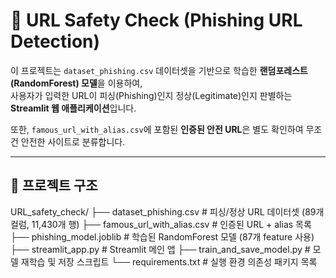# 🔐 URL Safety Check (Phishing URL Detection)

이 프로젝트는 `dataset_phishing.csv` 데이터셋을 기반으로 학습한 **랜덤포레스트(RandomForest) 모델**을 이용하여,  
사용자가 입력한 URL이 피싱(Phishing)인지 정상(Legitimate)인지 판별하는 **Streamlit 웹 애플리케이션**입니다.  

또한, `famous_url_with_alias.csv`에 포함된 **인증된 안전 URL**은 별도 확인하여 무조건 안전한 사이트로 분류합니다.

---

## 📂 프로젝트 구조
URL_safety_check/
├── dataset_phishing.csv # 피싱/정상 URL 데이터셋 (89개 컬럼, 11,430개 행)
├── famous_url_with_alias.csv # 인증된 URL + alias 목록
├── phishing_model.joblib # 학습된 RandomForest 모델 (87개 feature 사용)
├── streamlit_app.py # Streamlit 메인 앱
├── train_and_save_model.py # 모델 재학습 및 저장 스크립트
└── requirements.txt # 실행 환경 의존성 패키지 목록


